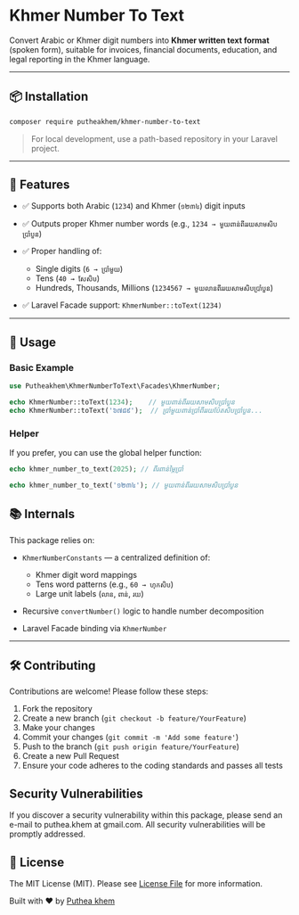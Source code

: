 # Khmer Number To Text

Convert Arabic or Khmer digit numbers into **Khmer written text format** (spoken form), suitable for invoices, financial documents, education, and legal reporting in the Khmer language.

---

## 📦 Installation

```bash
composer require putheakhem/khmer-number-to-text
```

> For local development, use a path-based repository in your Laravel project.

---

## 🚀 Features

* ✅ Supports both Arabic (`1234`) and Khmer (`១២៣៤`) digit inputs
* ✅ Outputs proper Khmer number words (e.g., `1234 → មួយពាន់ពីររយសាមសិបប្រាំបួន`)
* ✅ Proper handling of:

    * Single digits (`6 → ប្រាំមួយ`)
    * Tens (`40 → សែសិប`)
    * Hundreds, Thousands, Millions (`1234567 → មួយលានពីររយសាមសិបប្រាំបួន`)
* ✅ Laravel Facade support: `KhmerNumber::toText(1234)`

---

## 🔧 Usage

### Basic Example

```php
use Putheakhem\KhmerNumberToText\Facades\KhmerNumber;

echo KhmerNumber::toText(1234);    // មួយពាន់ពីររយសាមសិបប្រាំបួន
echo KhmerNumber::toText('៦៧៨៩');  // ប្រាំមួយពាន់ប្រាំពីររយប៉ែតសិបប្រាំបួន...
```
### Helper
If you prefer, you can use the global helper function:
```php
echo khmer_number_to_text(2025); // ពីរពាន់ម្ភៃប្រាំ

echo khmer_number_to_text('១២៣៤'); // មួយពាន់ពីររយសាមសិបប្រាំបួន
```

## 📚 Internals

This package relies on:

* `KhmerNumberConstants` — a centralized definition of:

    * Khmer digit word mappings
    * Tens word patterns (e.g., `60 → ហុកសិប`)
    * Large unit labels (`លាន`, `ពាន់`, `រយ`)
* Recursive `convertNumber()` logic to handle number decomposition
* Laravel Facade binding via `KhmerNumber`

---
## 🛠️ Contributing
Contributions are welcome! Please follow these steps:
1. Fork the repository
2. Create a new branch (`git checkout -b feature/YourFeature`)
3. Make your changes
4. Commit your changes (`git commit -m 'Add some feature'`)
5. Push to the branch (`git push origin feature/YourFeature`)
6. Create a new Pull Request
7. Ensure your code adheres to the coding standards and passes all tests

## Security Vulnerabilities

If you discover a security vulnerability within this package, please send an e-mail to puthea.khem at gmail.com. All security vulnerabilities will be promptly addressed.

## 📄 License

The MIT License (MIT). Please see [License File](LICENSE) for more information.

Built with ❤️ by [Puthea khem](mailto:puthea.khem@gmail.com)
